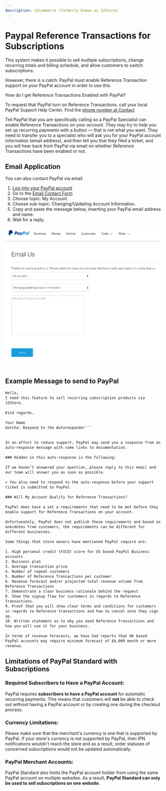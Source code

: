 ```yaml
---
description: J2Commerce (formerly known as J2Store)
---
```


# Paypal Reference Transactions for Subscriptions

This system makes it possible to sell multiple subscriptions, change recurring totals and billing schedule, and allow customers to switch subscriptions.

However, there is a catch: PayPal must enable Reference Transaction support on your PayPal account in order to use this.

How do I get Reference Transactions Enabled with PayPal?

To request that PayPal turn on Reference Transactions, call your local PayPal Support Help Center. Find the [phone number at Contact](https://www.paypal.com/selfhelp/contact/call)

Tell PayPal that you are specifically calling so a PayPal Specialist can enable Reference Transactions on your account. They may try to help you set up recurring payments with a button — that is not what you want. They need to transfer you to a specialist who will ask you for your PayPal account information (email address), and then tell you that they filed a ticket, and you will hear back from PayPal via email on whether Reference Transactions have been enabled or not.

## Email Application <a href="#email-application" id="email-application"></a>

You can also contact PayPal via email.

1. [Log into your PayPal account](https://www.paypal.com/signin/)
2. Go to the [Email Contact Form](https://www.paypal.com/selfhelp/contact/email/t_s)
3. Choose topic: My Account.
4. Choose sub-topic: Changing/Updating Account Information.
5. Copy and paste the message below, inserting your PayPal email address and name.
6. Wait for a reply.

![paypal support](https://raw.githubusercontent.com/j2store/doc-images/master/subscriptions-and-memberships/paypal-reference-transactions-for-subscriptions/paypal-support-screenshot.png)

## Example Message to send to PayPal <a href="#example-message-to-send-to-paypalhello" id="example-message-to-send-to-paypalhello"></a>

````
Hello,
I need this feature to sell recurring subscription products via J2Store.

Kind regards,

Your Name
Gotcha: Respond to the Autoresponder```


In an effort to reduce support, PayPal may send you a response from an auto-response message with some links to documentation.

### Hidden in this auto-response is the following:

If we haven’t answered your question, please reply to this email and our team will answer you as soon as possible.

> You also need to respond to the auto-response before your support ticket is submitted to PayPal.

### Will My Account Qualify for Reference Transactions?

PayPal does have a set a requirements that need to be met before they enable support for Reference Transactions on your account.

Unfortunately, PayPal does not publish these requirements and based on anecdotes from customers, the requirements can be different for different businesses.

Some things that store owners have mentioned PayPal require are:

1. High personal credit (FICO) score for US based PayPal Business accounts
2. Business plan
3. Average transaction price
4. Number of repeat customers
5. Number of Reference Transactions per customer
6. Revenue forecast and/or projected total revenue volume from Reference Transactions
7. Demonstrate a clear business rationale behind the request
8. Show the signup flow for customers in regards to Reference Transactions.
9. Proof that you will show clear terms and conditions for customers  in regards to Reference transactions and how to cancel once they sign up.
10. Written statement as to why you need Reference Transactions and how you will use it for your business.

In terms of revenue forecasts, we have had reports that UK based PayPal accounts may require minimum forecast of £6,000 month or more revenue.
````

## Limitations of PayPal Standard with Subscriptions

### Required Subscribers to Have a PayPal Account:

PayPal requires **subscribers to have a PayPal account** for automatic recurring payments. This means that customers will **not** be able to check out without having a PayPal account or by creating one during the checkout process.

### Currency Limitations:

Please make sure that the merchant's currency is one that is supported by PayPal. If your store's currency is not supported by PayPal, then IPN notifications wouldn't reach the store and as a result, order statuses of concerned subscriptions would not be updated automatically.

### PayPal Merchant Accounts:

PayPal Standard also limits the PayPal account holder from using the same PayPal account on multiple websites. As a result, **PayPal Standard can only be used to sell subscriptions on one website**.
